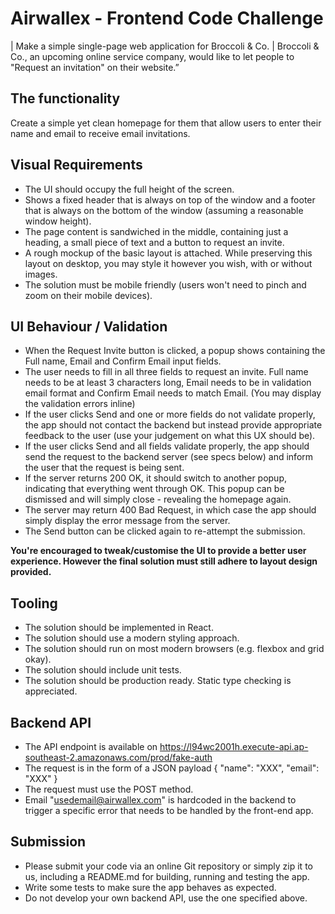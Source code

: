 # Airwallex - Frontend Code Challenge

| Make a simple single-page web application for Broccoli & Co.
| Broccoli & Co., an upcoming online service company, would like to let people to "Request an invitation" on their website.”

## The functionality

Create a simple yet clean homepage for them that allow users to enter their name and email to receive email invitations.

## Visual Requirements

- The UI should occupy the full height of the screen.
- Shows a fixed header that is always on top of the window and a footer that is always on the bottom of the window (assuming a reasonable window height).
- The page content is sandwiched in the middle, containing just a heading, a small piece of text and a button to request an invite.
- A rough mockup of the basic layout is attached. While preserving this layout on desktop, you may style it however you wish, with or without images.
- The solution must be mobile friendly (users won't need to pinch and zoom on their mobile devices).

## UI Behaviour / Validation

- When the Request Invite button is clicked, a popup shows containing the Full name, Email and Confirm Email input fields.
- The user needs to fill in all three fields to request an invite. Full name needs to be at least 3 characters long, Email needs to be in validation email format and Confirm Email needs to match Email. (You may display the validation errors inline)
- If the user clicks Send and one or more fields do not validate properly, the app should not contact the backend but instead provide appropriate feedback to the user (use your judgement on what this UX should be).
- If the user clicks Send and all fields validate properly, the app should send the request to the backend server (see specs below) and inform the user that the request is being sent.
- If the server returns 200 OK, it should switch to another popup, indicating that everything went through OK. This popup can be dismissed and will simply close - revealing the homepage again.
- The server may return 400 Bad Request, in which case the app should simply display the error message from the server.
- The Send button can be clicked again to re-attempt the submission.

**You're encouraged to tweak/customise the UI to provide a better user experience. However the final solution must still adhere to layout design provided.**

## Tooling

- The solution should be implemented in React.
- The solution should use a modern styling approach.
- The solution should run on most modern browsers (e.g. flexbox and grid okay).
- The solution should include unit tests.
- The solution should be production ready.
  Static type checking is appreciated.

## Backend API

- The API endpoint is available on https://l94wc2001h.execute-api.ap-southeast-2.amazonaws.com/prod/fake-auth
- The request is in the form of a JSON payload { "name": "XXX", "email": "XXX" }
- The request must use the POST method.
- Email "usedemail@airwallex.com" is hardcoded in the backend to trigger a specific error that needs to be handled by the front-end app.

## Submission

- Please submit your code via an online Git repository or simply zip it to us, including a README.md for building, running and testing the app.
- Write some tests to make sure the app behaves as expected.
- Do not develop your own backend API, use the one specified above.
